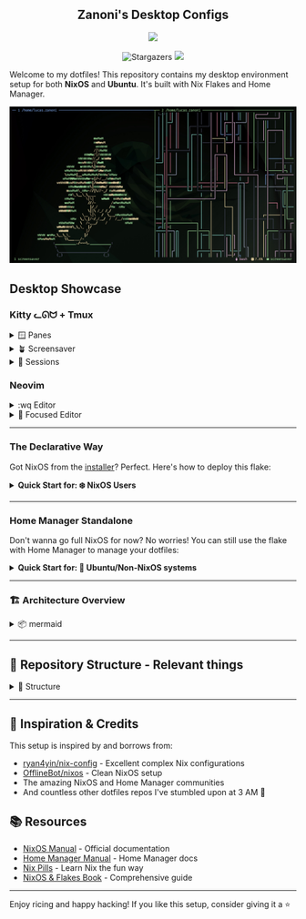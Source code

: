 <h2 align="center">Zanoni's Desktop Configs</h2>

<p align="center">
  <img src="https://raw.githubusercontent.com/catppuccin/catppuccin/main/assets/palette/macchiato.png" width="400" />
</p>

<p align="center">
   <img alt="Stargazers" src="https://img.shields.io/github/stars/castrozan/.dotfiles?style=for-the-badge&logo=starship&color=C9CBFF&logoColor=D9E0EE&labelColor=302D41">
   <a href="https://nixos.org/">
      <img src="https://img.shields.io/badge/NixOS-25.05-informational.svg?style=for-the-badge&logo=nixos&color=F2CDCD&logoColor=D9E0EE&labelColor=302D41">
   </a>
</p>

Welcome to my dotfiles! This repository contains my desktop environment setup for both **NixOS** and **Ubuntu**. It's built with Nix Flakes and Home Manager.

![screensaver](static/docs/tmux/showcase-screensaver.png)

<!-- ## 🎬 Showcase: Hyprland + Bash/Fish + Kitty + Neovim  -->
<!-- TODO: add desktop video showcase -->
<!-- *(More screenshots & videos coming soon!)* -->

<!-- ### Hyprland -->
<!-- TODO: add screenshots -->
<!-- *Coming soon! Currently ricing with waybar and fuzzel* -->

## Desktop Showcase

### Kitty ᓚᘏᗢ + Tmux

<details>
<summary>🪟 Panes</summary>

![panes](static/docs/tmux/showcase-panes.png)

</details>
<details>
<summary>🪴 Screensaver</summary>

![screensaver](static/docs/tmux/showcase-screensaver.png)

</details>
<details>
<summary>🔱 Sessions</summary>

![sessions](static/docs/tmux/showcase-sessions.png)

</details>

### Neovim

<details>
<summary>:wq Editor</summary>

![editor](static/docs/neovim/showcase-editor.png)

</details>
<details>
<summary>🎯 Focused Editor</summary>

![editor](static/docs/neovim/showcase-focused-editor.png)

</details>

---

### The Declarative Way

Got NixOS from the [installer](https://nixos.org/download.html)? Perfect. Here's how to deploy this flake:

<details>
<summary>
   <b>Quick Start for: ❄️ NixOS Users</b>
</summary>

#### 1. Clone the Repository
```bash
cd ~
git clone https://github.com/castrozan/.dotfiles.git
cd .dotfiles
```

#### 2. Generate Hardware Configuration
Replace `your_host` with your machine's identifier (e.g., `dellg15`):
```bash
sudo nixos-generate-config --dir hosts/your_host/configs
```

#### 3. Customize Your Configuration
- Copy and modify a user directory from `users/` (use `zanoni` as template)
- Update `flake.nix` to add your configuration in `nixosConfigurations`

#### 4. Deploy the Flake
```bash
sudo nixos-rebuild switch --flake .#your_user
```

#### 5. Post-Deployment
- Restart your system (recommended)
- Enjoy your new setup! 🎉

</details>

---

### Home Manager Standalone

Don't wanna go full NixOS for now? No worries! You can still use the flake with Home Manager to manage your dotfiles:
<details>
<summary>
   <b>Quick Start for: 🐧 Ubuntu/Non-NixOS systems</b>
</summary>

#### 1. Clone the Repository
```bash
cd ~
git clone https://github.com/castrozan/.dotfiles.git
cd .dotfiles
```

#### 2. Install Nix (if not already installed)
```bash
curl -L https://nixos.org/nix/install | sh -s -- --daemon
```

#### 3. Deploy with Home Manager
```bash
# For the lucas.zanoni configuration (adjust username as needed)
nix run home-manager/release-25.05 -- --flake .#lucas.zanoni@x86_64-linux switch -b "backup-$(date +%Y-%m-%d-%H-%M-%S)"
```
</details>

---

### 🏗️ Architecture Overview

<details>
<summary>📦 mermaid</summary>

Here's how everything fits together:

```mermaid
graph TD
    subgraph "flake.nix"
        Flake["Entry Point<br/>defines configs"]
    end

    subgraph "NixOS Configuration"
        NixOS["nixosConfigurations.zanoni"]
        Host["hosts/dellg15<br/>hardware config"]
        UserNixOS["users/zanoni/nixos.nix"]
    end

    subgraph "Home Manager Configuration"
        HomeStandalone["homeConfigurations<br/>lucas.zanoni@x86_64-linux"]
        UserHome["users/*/home.nix"]
        Modules["home/modules/*<br/>app configs"]
    end

    subgraph "External Inputs"
        Nixpkgs["nixpkgs-25.05"]
        Unstable["nixpkgs-unstable"]
        HM["home-manager"]
        Determinate["determinate.systems"]
    end

    Flake --> NixOS
    Flake --> HomeStandalone
    
    NixOS --> Host
    NixOS --> UserNixOS
    NixOS --> HM
    
    HomeStandalone --> UserHome
    UserHome --> Modules
    
    Flake --> Nixpkgs
    Flake --> Unstable
    Flake --> Determinate

    style Flake fill:#f38ba8,color:#1e1e2e
    style NixOS fill:#a6e3a1,color:#1e1e2e
    style HomeStandalone fill:#89b4fa,color:#1e1e2e
    style Nixpkgs fill:#f9e2af,color:#1e1e2e
    style HM fill:#cba6f7,color:#1e1e2e
```

</details>

---

## 📂 Repository Structure - Relevant things

<details>
<summary>📂 Structure</summary>

```
.dotfiles/
├── .bashrc              # Main shell configuration (i'm using fish with [bass](https://github.com/edc/bass))
├── .config/             # Application configs (hypr, kitty, tmux, nvim, etc.)
├── .shell_env_vars      # Local environment variables (git-ignored)
├── bin/                 # Custom shell scripts & utilities
├── home/                # Home Manager shared modules
├── hosts/               # NixOS hosts configuration
├── nixos/               # NixOS shared system modules
├── shell/               # Shell configurations (bash, fish, zsh)
├── users/               # User-specific configurations
│   ├── lucas.zanoni/    # Home Manager standalone config (Ubuntu/non-NixOS)
│   └── zanoni/          # Full NixOS system config
├── flake.nix            # Nix Flakes entry point
├── Makefile             # Helper commands
└── README.md            # This file!
```
</details>

---

## 🔗 Inspiration & Credits

This setup is inspired by and borrows from:
- [ryan4yin/nix-config](https://github.com/ryan4yin/nix-config) - Excellent complex Nix configurations
- [OfflineBot/nixos](https://github.com/OfflineBot/nixos) - Clean NixOS setup
- The amazing NixOS and Home Manager communities
- And countless other dotfiles repos I've stumbled upon at 3 AM 🌙

## 📚 Resources

- [NixOS Manual](https://nixos.org/manual) - Official documentation
- [Home Manager Manual](https://nix-community.github.io/home-manager/) - Home Manager docs
- [Nix Pills](https://nixos.org/guides/nix-pills/) - Learn Nix the fun way
- [NixOS & Flakes Book](https://github.com/ryan4yin/nixos-and-flakes-book) - Comprehensive guide

---

Enjoy ricing and happy hacking! If you like this setup, consider giving it a ⭐